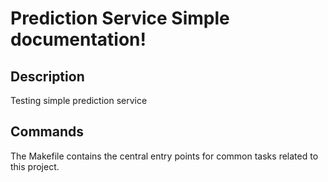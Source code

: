 # Prediction Service Simple documentation!

## Description

Testing simple prediction service

## Commands

The Makefile contains the central entry points for common tasks related to this project.

